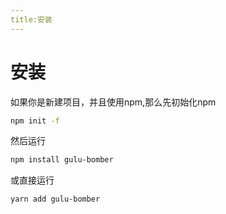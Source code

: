 ```yaml
---
title:安装
---
```

# 安装
如果你是新建项目，并且使用npm,那么先初始化npm
```sh
npm init -f
```
然后运行
``` sh
npm install gulu-bomber
```
或直接运行
``` sh
yarn add gulu-bomber
```
